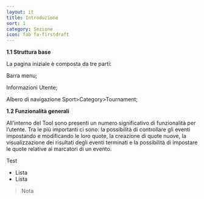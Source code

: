 ```yaml
---
layout: it
title: Introduzione
sort: 1
category: Sezione
icon: fab fa-firstdraft
---
```

<p class="message">
    
</p>

**1.1  Struttura base**

La pagina iniziale è composta da tre parti: 

Barra menu;

Informazioni Utente;

Albero di navigazione Sport>Category>Tournament;

**1.2  Funzionalità generali**

All’interno del Tool sono presenti un numero significativo di funzionalità per l’utente. Tra le più importanti ci sono: la possibilità di controllare gli eventi impostando e modificando le loro quote, la creazione di quote nuove, la visualizzazione dei risultati degli eventi terminati e la possibilità di impostare le quote relative ai marcatori di un evento.


Test

- Lista
- Lista

> Nota